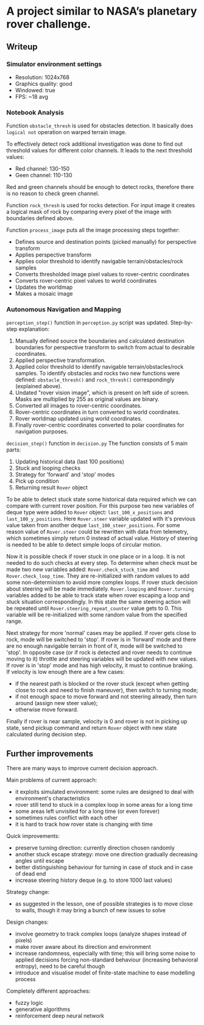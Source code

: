 # A project similar to NASA’s planetary rover challenge.

## Writeup
### Simulator environment settings
- Resolution: 1024x768
- Graphics quality: good
- Windowed: true
- FPS: ~18 avg

### Notebook Analysis
Function `obstacle_thresh` is used for obstacles detection. It basically does `logical not` operation on warped terrain image.

To effectively detect rock additional investigation was done to find out threshold values for different color channels. It leads to the next threshold values:
- Red channel: 130-150 
- Geen channel: 110-130

Red and green channels should be enough to detect rocks, therefore there is no reason to check green channel.

Function `rock_thresh` is used for rocks detection. For input image it creates a logical mask of rock by comparing every pixel of the image with boundaries defined above.

Function `process_image` puts all the image processing steps together:
- Defines source and destination points (picked manually) for perspective transform
- Applies perspective transform
- Applies color threshold to identify navigable terrain/obstacles/rock samples
- Converts thresholded image pixel values to rover-centric coordinates
- Converts rover-centric pixel values to world coordinates
- Updates the worldmap
- Makes a mosaic image

### Autonomous Navigation and Mapping
`perception_step()` function in `perception.py` script was updated. Step-by-step explanation:
1. Manually defined source the boundaries and calculated destination boundaries for perspective transform to switch from actual to desirable coordinates.
2. Applied perspective transformation.
3. Applied color threshold to identify navigable terrain/obstacles/rock samples. To identify obstacles and rocks two new functions were defined: `obstacle_thresh()` and `rock_thresh()` correspondingly (explained above).
4. Undated "rover vision image", which is present on left side of screen. Masks are multiplied by 255 as original values are binary.
5. Converted all images to rover-centric coordinates.
6. Rover-centric coordinates in turn converted to world coordinates.
7. Rover worldmap updated using world coordinates.
8. Finally rover-centric coordinates converted to polar coordinates for navigation purposes.

`decision_step()` function in `decision.py`
The function consists of 5 main parts:
1. Updating historical data (last 100 positions)
2. Stuck and looping checks
3. Strategy for 'forward' and 'stop' modes
4. Pick up condition
5. Returning result `Rover` object

To be able to detect stuck state some historical data required which we can compare with current rover position. For this purpose two new variables of deque type were added to `Rover` object: `last_100_x_positions` and `last_100_y_positions`.
Here `Rover.steer` variable updated with it's previous value taken from another deque `last_100_steer_positions`. For some reason value of `Rover.steer` could be rewritten with data from telemetry, which sometimes simply return 0 instead of actual value.
History of steering is needed to be able to detect simple loops of circular motion.

Now it is possible check if rover stuck in one place or in a loop. It is not needed to do such checks at every step. To determine when check must be made two new variables added: `Rover.check_stuck_time` and `Rover.check_loop_time`. They are re-initialized with random values to add some non-determinism to avoid more complex loops.
If rover stuck decision about steering will be made immediately. `Rover.looping` and `Rover.turning` variables added to be able to track state when rover escaping a loop and stuck situation correspondingly. In this state the same steering action will be repeated until `Rover.steering_repeat_counter` value gets to 0. This variable will be re-initialized with some random value from the specified range.

Next strategy for more 'normal' cases may be applied.
If rover gets close to rock, mode will be switched to 'stop'.
If rover is in 'forward' mode and there are no enough navigable terrain in front of it, mode will be switched to 'stop'. In opposite case (or if rock is detected and rover needs to continue moving to it) throttle and steering variables will be updated with new values.
If rover is in 'stop' mode and has high velocity, it must to continue braking.
If velocity is low enough there are a few cases:
- if the nearest path is blocked or the rover stuck (except when getting close to rock and need to finish maneuver), then switch to turning mode;
- if not enough space to move forward and not steering already, then turn around (assign new steer value);
- otherwise move forward.

Finally if rover is near sample, velocity is 0 and rover is not in picking up state, send pickup command and return `Rover` object with new state calculated during decision step.

## Further improvements
There are many ways to improve current decision approach.

Main problems of current approach:
* it exploits simulated environment: some rules are designed to deal with environment's characteristics
* rover still tend to stuck in a complex loop in some areas for a long time
* some areas left unvisited for a long time (or even forever)
* sometimes rules conflict with each other
* it is hard to track how rover state is changing with time

Quick improvements:
* preserve turning direction: currently direction chosen randomly
* another stuck escape strategy: move one direction gradually decreasing angles until escape
* better distinguishing behaviour for turning in case of stuck and in case of dead end
* increase steering history deque (e.g. to store 1000 last values)

Strategy change:
* as suggested in the lesson, one of possible strategies is to move close to walls, though it may bring a bunch of new issues to solve

Design changes:
* involve geometry to track complex loops (analyze shapes instead of pixels)
* make rover aware about its direction and environment
* increase randomness, especially with time; this will bring some noise to applied decisions forcing non-standard behaviour (increasing behavioral entropy), need to be careful though
* introduce and visualise model of finite-state machine to ease modelling process

Completely different approaches:
* fuzzy logic
* generative algorithms
* reinforcement deep neural network